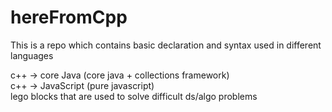 # hereFromCpp

This is a repo which contains basic declaration and syntax used in different languages

c++ -> core Java (core java + collections framework)
<br>
c++ -> JavaScript (pure javascript)
<br>
lego blocks that are used to solve difficult ds/algo problems